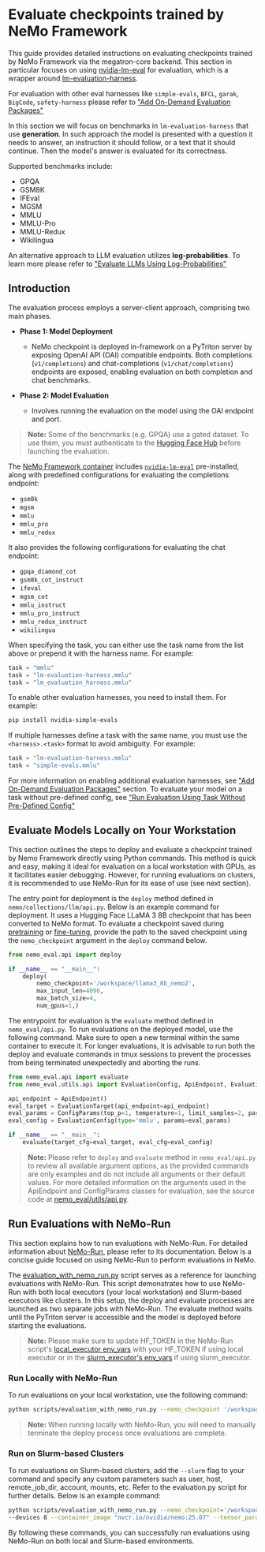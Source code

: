 # Evaluate checkpoints trained by NeMo Framework

This guide provides detailed instructions on evaluating checkpoints trained by NeMo Framework via the megatron-core backend. This section in particular focuses on using [nvidia-lm-eval](https://pypi.org/project/nvidia-lm-eval/) for evaluation, which is a wrapper around [
lm-evaluation-harness](https://github.com/EleutherAI/lm-evaluation-harness/tree/main).

For evaluation with other eval harnesses like `simple-evals`, `BFCL`, `garak`, `BigCode`, `safety-harness` please refer to ["Add On-Demand Evaluation Packages"](optional-eval-package.md)

In this section we will focus on benchmarks in `lm-evaluation-harness` that use **generation**.
In such approach the model is presented with a question it needs to answer, an instruction it should follow, or a text that it should continue.
Then the model's answer is evaluated for its correctness.

Supported benchmarks include:

- GPQA
- GSM8K
- IFEval
- MGSM
- MMLU
- MMLU-Pro
- MMLU-Redux
- Wikilingua

An alternative approach to LLM evaluation utilizes **log-probabilities**.
To learn more please refer to ["Evaluate LLMs Using Log-Probabilities"](logprobs.md)

## Introduction

The evaluation process employs a server-client approach, comprising two main phases. 
- **Phase 1: Model Deployment**
    - NeMo checkpoint is deployed in-framework on a PyTriton server by exposing OpenAI API (OAI) compatible endpoints. Both completions (`v1/completions`) and chat-completions (`v1/chat/completions`) endpoints are exposed, enabling evaluation on both completion and chat benchmarks.

- **Phase 2: Model Evaluation**
    - Involves running the evaluation on the model using the OAI endpoint and port.

> **Note:** Some of the benchmarks (e.g. GPQA) use a gated dataset. To use them, you must authenticate to the [Hugging Face Hub](https://huggingface.co/docs/huggingface_hub/quick-start#authentication) before launching the evaluation.

The [NeMo Framework container](https://catalog.ngc.nvidia.com/orgs/nvidia/containers/nemo) includes [`nvidia-lm-eval`](https://pypi.org/project/nvidia-lm-eval/) pre-installed, along with predefined configurations for evaluating the completions endpoint:

- `gsm8k`
- `mgsm`
- `mmlu`
- `mmlu_pro`
- `mmlu_redux`

It also provides the following configurations for evaluating the chat endpoint:

- `gpqa_diamond_cot`
- `gsm8k_cot_instruct`
- `ifeval`
- `mgsm_cot`
- `mmlu_instruct`
- `mmlu_pro_instruct`
- `mmlu_redux_instruct`
- `wikilingua`


When specifying the task, you can either use the task name from the list above or prepend it with the harness name. For example:

```python
task = "mmlu"
task = "lm-evaluation-harness.mmlu"
task = "lm_evaluation_harness.mmlu"
```

To enable other evaluation harnesses, you need to install them. For example:

```bash
pip install nvidia-simple-evals
```

If multiple harnesses define a task with the same name, you must use the `<harness>.<task>` format to avoid ambiguity. For example:

```python
task = "lm-evaluation-harness.mmlu"
task = "simple-evals.mmlu"
```

For more information on enabling additional evaluation harnesses, see ["Add On-Demand Evaluation Packages"](optional-eval-package.md) section.
To evaluate your model on a task without pre-defined config, see ["Run Evaluation Using Task Without Pre-Defined Config"](custom-task.md)

## Evaluate Models Locally on Your Workstation

This section outlines the steps to deploy and evaluate a checkpoint trained by Nemo Framework directly using Python commands. This method is quick and easy, making it ideal for evaluation on a local workstation with GPUs, as it facilitates easier debugging. However, for running evaluations on clusters, it is recommended to use NeMo-Run for its ease of use (see next section).

The entry point for deployment is the `deploy` method defined in `nemo/collections/llm/api.py`. Below is an example command for deployment. It uses a Hugging Face LLaMA 3 8B checkpoint that has been converted to NeMo format. To evaluate a checkpoint saved during [pretraining](https://docs.nvidia.com/nemo-framework/user-guide/latest/nemo-2.0/quickstart.html#pretraining) or [fine-tuning](https://docs.nvidia.com/nemo-framework/user-guide/latest/nemo-2.0/quickstart.html#fine-tuning), provide the path to the saved checkpoint using the `nemo_checkpoint` argument in the `deploy` command below.

```python
from nemo_eval.api import deploy

if __name__ == "__main__":
    deploy(
        nemo_checkpoint='/workspace/llama3_8b_nemo2',
        max_input_len=4096,
        max_batch_size=4,
        num_gpus=1,)
```

The entrypoint for evaluation is the `evaluate` method defined in `nemo_eval/api.py`. To run evaluations on the deployed model, use the following command. Make sure to open a new terminal within the same container to execute it. For longer evaluations, it is advisable to run both the deploy and evaluate commands in tmux sessions to prevent the processes from being terminated unexpectedly and aborting the runs.

```python
from nemo_eval.api import evaluate
from nemo_eval.utils.api import EvaluationConfig, ApiEndpoint, EvaluationTarget, ConfigParams

api_endpoint = ApiEndpoint()
eval_target = EvaluationTarget(api_endpoint=api_endpoint)
eval_params = ConfigParams(top_p=1, temperature=1, limit_samples=2, parallelism=1)
eval_config = EvaluationConfig(type='mmlu', params=eval_params)

if __name__ == "__main__":
    evaluate(target_cfg=eval_target, eval_cfg=eval_config)
```

> **Note:** Please refer to `deploy` and `evaluate` method in `nemo_eval/api.py` to review all available argument options, as the provided commands are only examples and do not include all arguments or their default values. For more detailed information on the arguments used in the ApiEndpoint and ConfigParams classes for evaluation, see the source code at [nemo_eval/utils/api.py](https://github.com/NVIDIA-NeMo/Eval/blob/main/src/nemo_eval/utils/api.py).

## Run Evaluations with NeMo-Run

This section explains how to run evaluations with NeMo-Run. For detailed information about [NeMo-Run](https://github.com/NVIDIA/NeMo-Run), please refer to its documentation. Below is a concise guide focused on using NeMo-Run to perform evaluations in NeMo.

The [evaluation_with_nemo_run.py](https://github.com/NVIDIA-NeMo/Eval/blob/main/scripts/evaluation_with_nemo_run.py) script serves as a reference for launching evaluations with NeMo-Run. This script demonstrates how to use NeMo-Run with both local executors (your local workstation) and Slurm-based executors like clusters. In this setup, the deploy and evaluate processes are launched as two separate jobs with NeMo-Run. The evaluate method waits until the PyTriton server is accessible and the model is deployed before starting the evaluations.

> **Note:** Please make sure to update HF_TOKEN in the NeMo-Run script's [local_executor env_vars](https://github.com/NVIDIA/NeMo/blob/main/scripts/llm/evaluation.py#L210) with your HF_TOKEN if using local executor or in the [slurm_executor's env_vars](https://github.com/NVIDIA-NeMo/Eval/blob/main/scripts/evaluation_with_nemo_run.py#L284-L294) if using slurm_executor.

### Run Locally with NeMo-Run

To run evaluations on your local workstation, use the following command:

```bash
python scripts/evaluation_with_nemo_run.py --nemo_checkpoint '/workspace/llama3_8b_nemo2/' --eval_task 'gsm8k' --devices 2
```

> **Note:** When running locally with NeMo-Run, you will need to manually terminate the deploy process once evaluations are complete.

### Run on Slurm-based Clusters

To run evaluations on Slurm-based clusters, add the `--slurm` flag to your command and specify any custom parameters such as user, host, remote_job_dir, account, mounts, etc. Refer to the evaluation.py script for further details. Below is an example command:

```bash
python scripts/evaluation_with_nemo_run.py --nemo_checkpoint='/workspace/llama3_8b_nemo2' --slurm --nodes 1
--devices 8 --container_image "nvcr.io/nvidia/nemo:25.07" --tensor_parallelism_size 8
```
By following these commands, you can successfully run evaluations using NeMo-Run on both local and Slurm-based environments.
